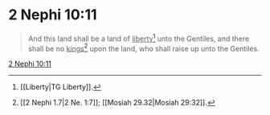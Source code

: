 # 2 Nephi 10:11

> And this land shall be a land of <u>liberty</u>[^a] unto the Gentiles, and there shall be no <u>kings</u>[^b] upon the land, who shall raise up unto the Gentiles.

[2 Nephi 10:11](https://www.churchofjesuschrist.org/study/scriptures/bofm/2-ne/10?lang=eng&id=p11#p11)


[^a]: [[Liberty|TG Liberty]].  
[^b]: [[2 Nephi 1.7|2 Ne. 1:7]]; [[Mosiah 29.32|Mosiah 29:32]].  
